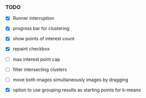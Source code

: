 ### TODO

- [x] Runner interruption
- [x] progress bar for clustering
- [x] show points of interest count
- [x] repaint checkbox

- [ ] max interest point cap
- [ ] filter intersecting clusters
- [ ] move both images simultaneously images by dragging
- [x] option to use grouping results as starting points for k-means